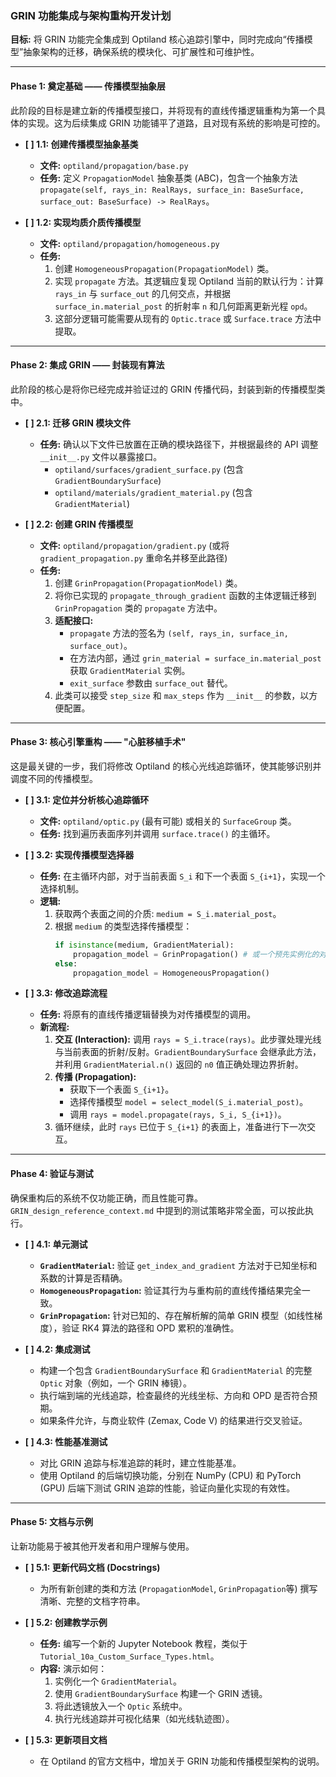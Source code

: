 ### **GRIN 功能集成与架构重构开发计划**

**目标:** 将 GRIN 功能完全集成到 Optiland 核心追踪引擎中，同时完成向“传播模型”抽象架构的迁移，确保系统的模块化、可扩展性和可维护性。

---

#### **Phase 1: 奠定基础 —— 传播模型抽象层**

此阶段的目标是建立新的传播模型接口，并将现有的直线传播逻辑重构为第一个具体的实现。这为后续集成 GRIN 功能铺平了道路，且对现有系统的影响是可控的。

*   **[ ] 1.1: 创建传播模型抽象基类**
    *   **文件:** `optiland/propagation/base.py`
    *   **任务:** 定义 `PropagationModel` 抽象基类 (ABC)，包含一个抽象方法 `propagate(self, rays_in: RealRays, surface_in: BaseSurface, surface_out: BaseSurface) -> RealRays`。

*   **[ ] 1.2: 实现均质介质传播模型**
    *   **文件:** `optiland/propagation/homogeneous.py`
    *   **任务:**
        1.  创建 `HomogeneousPropagation(PropagationModel)` 类。
        2.  实现 `propagate` 方法。其逻辑应复现 Optiland 当前的默认行为：计算 `rays_in` 与 `surface_out` 的几何交点，并根据 `surface_in.material_post` 的折射率 `n` 和几何距离更新光程 `opd`。
        3.  这部分逻辑可能需要从现有的 `Optic.trace` 或 `Surface.trace` 方法中提取。

---

#### **Phase 2: 集成 GRIN —— 封装现有算法**

此阶段的核心是将你已经完成并验证过的 GRIN 传播代码，封装到新的传播模型类中。

*   **[ ] 2.1: 迁移 GRIN 模块文件**
    *   **任务:** 确认以下文件已放置在正确的模块路径下，并根据最终的 API 调整 `__init__.py` 文件以暴露接口。
        *   `optiland/surfaces/gradient_surface.py` (包含 `GradientBoundarySurface`)
        *   `optiland/materials/gradient_material.py` (包含 `GradientMaterial`)

*   **[ ] 2.2: 创建 GRIN 传播模型**
    *   **文件:** `optiland/propagation/gradient.py` (或将 `gradient_propagation.py` 重命名并移至此路径)
    *   **任务:**
        1.  创建 `GrinPropagation(PropagationModel)` 类。
        2.  将你已实现的 `propagate_through_gradient` 函数的主体逻辑迁移到 `GrinPropagation` 类的 `propagate` 方法中。
        3.  **适配接口:**
            *   `propagate` 方法的签名为 `(self, rays_in, surface_in, surface_out)`。
            *   在方法内部，通过 `grin_material = surface_in.material_post` 获取 `GradientMaterial` 实例。
            *   `exit_surface` 参数由 `surface_out` 替代。
        4.  此类可以接受 `step_size` 和 `max_steps` 作为 `__init__` 的参数，以方便配置。

---

#### **Phase 3: 核心引擎重构 —— "心脏移植手术"**

这是最关键的一步，我们将修改 Optiland 的核心光线追踪循环，使其能够识别并调度不同的传播模型。

*   **[ ] 3.1: 定位并分析核心追踪循环**
    *   **文件:** `optiland/optic.py` (最有可能) 或相关的 `SurfaceGroup` 类。
    *   **任务:** 找到遍历表面序列并调用 `surface.trace()` 的主循环。

*   **[ ] 3.2: 实现传播模型选择器**
    *   **任务:** 在主循环内部，对于当前表面 `S_i` 和下一个表面 `S_{i+1}`，实现一个选择机制。
    *   **逻辑:**
        1.  获取两个表面之间的介质: `medium = S_i.material_post`。
        2.  根据 `medium` 的类型选择传播模型：
            ```python
            if isinstance(medium, GradientMaterial):
                propagation_model = GrinPropagation() # 或一个预先实例化的对象
            else:
                propagation_model = HomogeneousPropagation()
            ```

*   **[ ] 3.3: 修改追踪流程**
    *   **任务:** 将原有的直线传播逻辑替换为对传播模型的调用。
    *   **新流程:**
        1.  **交互 (Interaction):** 调用 `rays = S_i.trace(rays)`。此步骤处理光线与当前表面的折射/反射。`GradientBoundarySurface` 会继承此方法，并利用 `GradientMaterial.n()` 返回的 `n0` 值正确处理边界折射。
        2.  **传播 (Propagation):**
            *   获取下一个表面 `S_{i+1}`。
            *   选择传播模型 `model = select_model(S_i.material_post)`。
            *   调用 `rays = model.propagate(rays, S_i, S_{i+1})`。
        3.  循环继续，此时 `rays` 已位于 `S_{i+1}` 的表面上，准备进行下一次交互。

---

#### **Phase 4: 验证与测试**

确保重构后的系统不仅功能正确，而且性能可靠。`GRIN_design_reference_context.md` 中提到的测试策略非常全面，可以按此执行。

*   **[ ] 4.1: 单元测试**
    *   **`GradientMaterial`:** 验证 `get_index_and_gradient` 方法对于已知坐标和系数的计算是否精确。
    *   **`HomogeneousPropagation`:** 验证其行为与重构前的直线传播结果完全一致。
    *   **`GrinPropagation`:** 针对已知的、存在解析解的简单 GRIN 模型（如线性梯度），验证 RK4 算法的路径和 OPD 累积的准确性。

*   **[ ] 4.2: 集成测试**
    *   构建一个包含 `GradientBoundarySurface` 和 `GradientMaterial` 的完整 `Optic` 对象（例如，一个 GRIN 棒镜）。
    *   执行端到端的光线追踪，检查最终的光线坐标、方向和 OPD 是否符合预期。
    *   如果条件允许，与商业软件 (Zemax, Code V) 的结果进行交叉验证。

*   **[ ] 4.3: 性能基准测试**
    *   对比 GRIN 追踪与标准追踪的耗时，建立性能基准。
    *   使用 Optiland 的后端切换功能，分别在 NumPy (CPU) 和 PyTorch (GPU) 后端下测试 GRIN 追踪的性能，验证向量化实现的有效性。

---

#### **Phase 5: 文档与示例**

让新功能易于被其他开发者和用户理解与使用。

*   **[ ] 5.1: 更新代码文档 (Docstrings)**
    *   为所有新创建的类和方法 (`PropagationModel`, `GrinPropagation`等) 撰写清晰、完整的文档字符串。

*   **[ ] 5.2: 创建教学示例**
    *   **任务:** 编写一个新的 Jupyter Notebook 教程，类似于 `Tutorial_10a_Custom_Surface_Types.html`。
    *   **内容:** 演示如何：
        1.  实例化一个 `GradientMaterial`。
        2.  使用 `GradientBoundarySurface` 构建一个 GRIN 透镜。
        3.  将此透镜放入一个 `Optic` 系统中。
        4.  执行光线追踪并可视化结果（如光线轨迹图）。

*   **[ ] 5.3: 更新项目文档**
    *   在 Optiland 的官方文档中，增加关于 GRIN 功能和传播模型架构的说明。